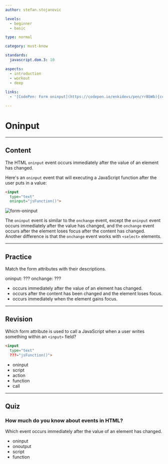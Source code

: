 ```yaml
---
author: stefan.stojanovic

levels:
  - beginner
  - basic

type: normal

category: must-know

standards:
  javascript.dom.3: 10

aspects:
  - introduction
  - workout
  - deep
  
links:
  - '[CodePen: Form oninput](https://codepen.io/enkidevs/pen/rrBbWb){code}'

---
```

# Oninput
---
## Content

The HTML `oninput` event occurs immediately after the value of an element has changed.

Here's an `oninput` event that will executing a JavaScript function after the user puts in a value:
```html
<input
  type="text"
  oninput="jsFunction()">
```

![form-oninput](%3Csvg%20xmlns%3D%22http%3A%2F%2Fwww.w3.org%2F2000%2Fsvg%22%20xmlns%3Axlink%3D%22http%3A%2F%2Fwww.w3.org%2F1999%2Fxlink%22%20width%3D%22320%22%20height%3D%22121%22%3E%3Cdefs%3E%3Cpath%20id%3D%22b%22%20d%3D%22M20%2060h131v19H20z%22%2F%3E%3Cfilter%20id%3D%22a%22%20width%3D%22109.2%25%22%20height%3D%22163.2%25%22%20x%3D%22-4.6%25%22%20y%3D%22-31.6%25%22%20filterUnits%3D%22objectBoundingBox%22%3E%3CfeOffset%20in%3D%22SourceAlpha%22%20result%3D%22shadowOffsetOuter1%22%2F%3E%3CfeGaussianBlur%20in%3D%22shadowOffsetOuter1%22%20result%3D%22shadowBlurOuter1%22%20stdDeviation%3D%222%22%2F%3E%3CfeComposite%20in%3D%22shadowBlurOuter1%22%20in2%3D%22SourceAlpha%22%20operator%3D%22out%22%20result%3D%22shadowBlurOuter1%22%2F%3E%3CfeColorMatrix%20in%3D%22shadowBlurOuter1%22%20values%3D%220%200%200%200%200.439215686%200%200%200%200%200.662745098%200%200%200%200%200.905882353%200%200%200%201%200%22%2F%3E%3C%2Ffilter%3E%3C%2Fdefs%3E%3Cg%20fill%3D%22none%22%20fill-rule%3D%22evenodd%22%3E%3Crect%20width%3D%22320%22%20height%3D%22121%22%20fill%3D%22%23FFF%22%20rx%3D%229%22%2F%3E%3Cuse%20fill%3D%22%23000%22%20filter%3D%22url%28%23a%29%22%20xlink%3Ahref%3D%22%23b%22%2F%3E%3Cpath%20fill%3D%22%23FFF%22%20stroke%3D%22%2370A9E7%22%20stroke-linejoin%3D%22square%22%20d%3D%22M20.5%2060.5h130v18h-130z%22%2F%3E%3Ctext%20fill%3D%22%23000%22%20font-family%3D%22ArialMT%2C%20Arial%22%20font-size%3D%2214%22%3E%3Ctspan%20x%3D%2226%22%20y%3D%2275%22%3EHello%3C%2Ftspan%3E%3C%2Ftext%3E%3Ctext%20fill%3D%22%23000%22%20font-family%3D%22ArialMT%2C%20Arial%22%20font-size%3D%2214%22%3E%3Ctspan%20x%3D%2219%22%20y%3D%2299%22%3EYou%20wrote%3A%20Hello%3C%2Ftspan%3E%3C%2Ftext%3E%3Ctext%20fill%3D%22%23000%22%20font-family%3D%22ArialMT%2C%20Arial%22%20font-size%3D%2216%22%3E%3Ctspan%20x%3D%2220%22%20y%3D%2231%22%3EEnter%20text%20to%20see%20how%20the%20JavaScript%20%3C%2Ftspan%3E%20%3Ctspan%20x%3D%2220%22%20y%3D%2248%22%3Efunction%20is%20called.%3C%2Ftspan%3E%3C%2Ftext%3E%3C%2Fg%3E%3C%2Fsvg%3E)

The `oninput` event is similar to the `onchange` event, except the `oninput` event occurs immediately after the value has changed, and the `onchange` event occurs after the element loses focus after the content has changed. Another difference is that the `onchange` event works with `<select>` elements.

<!--[View CodePen](https://codepen.io/enkidevs/pen/rrBbWb)--> 

---
## Practice

Match the form attributes with their descriptions.

oninput: ???
onchange: ???

* occurs immediately after the value of an element has changed.
* occurs after the content has been changed and the element loses focus.
* occurs immediately when the element gains focus.

---
## Revision

Which form attribute is used to call a JavaScript when a user writes something within an `<input>` field?

```html
<input
  type="text"
  ???="jsFunction()">
```

* oninput
* script
* action
* function
* call

---
## Quiz

### How much do you know about events in HTML?

Which event occurs immediately after the value of an element has changed.

* oninput
* onoutput
* script
* function
 
